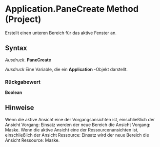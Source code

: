
# Application.PaneCreate Method (Project)

Erstellt einen unteren Bereich für das aktive Fenster an.


## Syntax

 _Ausdruck_. **PaneCreate**

 _Ausdruck_ Eine Variable, die ein **Application** -Objekt darstellt.


### Rückgabewert

 **Boolean**


## Hinweise

Wenn die aktive Ansicht eine der Vorgangsansichten ist, einschließlich der Ansicht Vorgang: Einsatz werden der neue Bereich die Ansicht Vorgang: Maske. Wenn die aktive Ansicht eine der Ressourcenansichten ist, einschließlich der Ansicht Ressource: Einsatz wird der neue Bereich die Ansicht Ressource: Maske.

